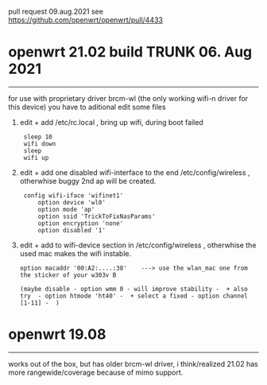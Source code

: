 pull request 09.aug.2021 see https://github.com/openwrt/openwrt/pull/4433

# openwrt 21.02 build TRUNK 06. Aug 2021
---------------
for use with proprietary driver brcm-wl (the only working wifi-n driver for this device) you have to aditional edit some files

1. edit + add /etc/rc.local    , bring up wifi, during boot failed

        sleep 10
        wifi down
        sleep
        wifi up
   
2. edit + add one disabled wifi-interface to the end /etc/config/wireless , otherwhise buggy 2nd ap will be created.

        config wifi-iface 'wifinet1'
            option device 'wl0'
            option mode 'ap'
            option ssid 'TrickToFixNasParams'
            option encryption 'none'
            option disabled '1'     
        
        
 2. edit + add to wifi-device section in /etc/config/wireless    , otherwhise the used mac makes the wifi instable.
 
        option macaddr '00:A2:....:38'    ---> use the wlan_mac one from the sticker of your w303v B
        
        (maybe disable - option wmm 0 - will improve stability -  + also try  - option htmode 'ht40' -  + select a fixed - option channel [1-11] -  )
        


# openwrt 19.08
------------------

works out of the box, but has older brcm-wl driver, i think/realized 21.02 has more rangewide/coverage because of mimo support.
